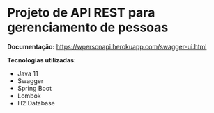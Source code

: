 # Projeto de API REST para gerenciamento de pessoas



**Documentação:**
https://wpersonapi.herokuapp.com/swagger-ui.html

**Tecnologias utilizadas:**

* Java 11
* Swagger
* Spring Boot
* Lombok
* H2 Database
